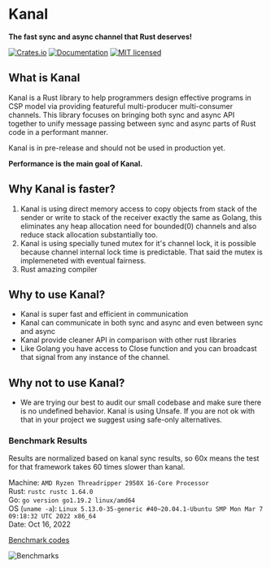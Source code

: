 # Kanal
**The fast sync and async channel that Rust deserves!**

[![Crates.io][crates-badge]][crates-url]
[![Documentation][doc-badge]][doc-url]
[![MIT licensed][mit-badge]][mit-url]

[crates-badge]: https://img.shields.io/crates/v/kanal.svg
[crates-url]: https://crates.io/crates/kanal
[mit-badge]: https://img.shields.io/badge/license-MIT-blue.svg
[mit-url]: https://github.com/fereidani/kanal/blob/master/LICENSE
[doc-badge]: https://docs.rs/kanal/badge.svg
[doc-url]: https://docs.rs/kanal

## What is Kanal
Kanal is a Rust library to help programmers design effective programs in CSP model via providing featureful multi-producer multi-consumer channels.
This library focuses on bringing both sync and async API together to unify message passing between sync and async parts of Rust code in a performant manner.

Kanal is in pre-release and should not be used in production yet.

**Performance is the main goal of Kanal.**

## Why Kanal is faster?
1. Kanal is using direct memory access to copy objects from stack of the sender or write to stack of the receiver exactly the same as Golang, this eliminates any heap allocation need for bounded(0) channels and also reduce stack allocation substantially too.
2. Kanal is using specially tuned mutex for it's channel lock, it is possible because channel internal lock time is predictable. That said the mutex is implemeneted with eventual fairness.
3. Rust amazing compiler

## Why to use Kanal?

* Kanal is super fast and efficient in communication
* Kanal can communicate in both sync and async and even between sync and async
* Kanal provide cleaner API in comparison with other rust libraries
* Like Golang you have access to Close function and you can broadcast that signal from any instance of the channel.

## Why not to use Kanal?

* We are trying our best to audit our small codebase and make sure there is no undefined behavior. Kanal is using Unsafe. If you are not ok with that in your project we suggest using safe-only alternatives.


### Benchmark Results
Results are normalized based on kanal sync results, so 60x means the test for that framework takes 60 times slower than kanal.

Machine: `AMD Ryzen Threadripper 2950X 16-Core Processor`<br />
Rust: `rustc rustc 1.64.0`<br />
Go: `go version go1.19.2 linux/amd64`<br />
OS (`uname -a`): `Linux 5.13.0-35-generic #40~20.04.1-Ubuntu SMP Mon Mar 7 09:18:32 UTC 2022 x86_64`<br />
Date: Oct 16, 2022

[Benchmark codes](https://github.com/fereidani/rust-channel-benchmarks)

![Benchmarks](https://i.imgur.com/gHfk5fy.png)
